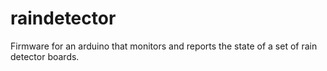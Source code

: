 # raindetector
Firmware for an arduino that monitors and reports the state of a set of rain detector boards.
